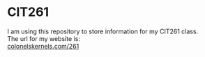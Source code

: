 # CIT261
I am using this repository to store information for my CIT261 class.<br>
The url for my website is: <br> <a href = "colonelskernels.com/261">colonelskernels.com/261</a>
